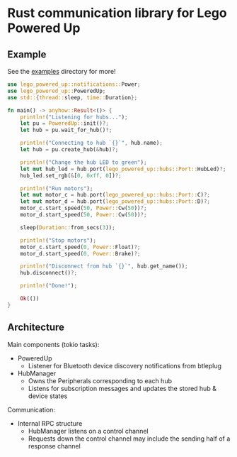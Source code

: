 # Rust communication library for Lego Powered Up

## Example

See the [examples](examples) directory for more!

```rust
use lego_powered_up::notifications::Power;
use lego_powered_up::PoweredUp;
use std::{thread::sleep, time::Duration};

fn main() -> anyhow::Result<()> {
    println!("Listening for hubs...");
    let pu = PoweredUp::init()?;
    let hub = pu.wait_for_hub()?;

    println!("Connecting to hub `{}`", hub.name);
    let hub = pu.create_hub(&hub)?;

    println!("Change the hub LED to green");
    let mut hub_led = hub.port(lego_powered_up::hubs::Port::HubLed)?;
    hub_led.set_rgb(&[0, 0xff, 0])?;

    println!("Run motors");
    let mut motor_c = hub.port(lego_powered_up::hubs::Port::C)?;
    let mut motor_d = hub.port(lego_powered_up::hubs::Port::D)?;
    motor_c.start_speed(50, Power::Cw(50))?;
    motor_d.start_speed(50, Power::Cw(50))?;

    sleep(Duration::from_secs(3));

    println!("Stop motors");
    motor_c.start_speed(0, Power::Float)?;
    motor_d.start_speed(0, Power::Brake)?;

    println!("Disconnect from hub `{}`", hub.get_name());
    hub.disconnect()?;

    println!("Done!");

    Ok(())
}
```

## Architecture

Main components (tokio tasks):

* PoweredUp
  * Listener for Bluetooth device discovery notifications from btleplug
* HubManager
  * Owns the Peripherals corresponding to each hub
  * Listens for subscription messages and updates the stored hub & device states

Communication:
* Internal RPC structure
  * HubManager listens on a control channel
  * Requests down the control channel may include the sending half of a response channel
